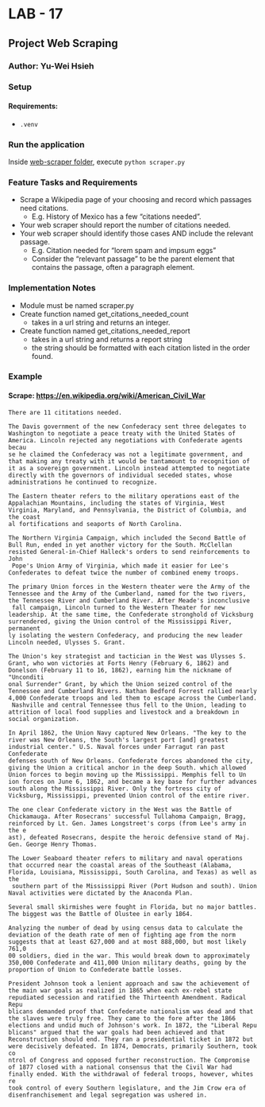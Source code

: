 # LAB - 17 
## Project Web Scraping
### Author: Yu-Wei Hsieh

### Setup
#### Requirements:
- ``.venv``

### Run the application
Inside [web-scraper folder](./web-scraper), execute ``python scraper.py``

### Feature Tasks and Requirements
- Scrape a Wikipedia page of your choosing and record which passages need citations.
  - E.g. History of Mexico has a few “citations needed”.
- Your web scraper should report the number of citations needed.
- Your web scraper should identify those cases AND include the relevant passage.
  - E.g. Citation needed for “lorem spam and impsum eggs”
  - Consider the “relevant passage” to be the parent element that contains the passage, often a paragraph element.

### Implementation Notes
- Module must be named scraper.py
- Create function named get_citations_needed_count
  - takes in a url string and returns an integer.
- Create function named get_citations_needed_report
  - takes in a url string and returns a report string
  - the string should be formatted with each citation listed in the order found.

### Example 
#### Scrape: https://en.wikipedia.org/wiki/American_Civil_War

```
There are 11 cititations needed.

The Davis government of the new Confederacy sent three delegates to Washington to negotiate a peace treaty with the United States of America. Lincoln rejected any negotiations with Confederate agents becau
se he claimed the Confederacy was not a legitimate government, and that making any treaty with it would be tantamount to recognition of it as a sovereign government. Lincoln instead attempted to negotiate 
directly with the governors of individual seceded states, whose administrations he continued to recognize.

The Eastern theater refers to the military operations east of the Appalachian Mountains, including the states of Virginia, West Virginia, Maryland, and Pennsylvania, the District of Columbia, and the coast
al fortifications and seaports of North Carolina.

The Northern Virginia Campaign, which included the Second Battle of Bull Run, ended in yet another victory for the South. McClellan resisted General-in-Chief Halleck's orders to send reinforcements to John
 Pope's Union Army of Virginia, which made it easier for Lee's Confederates to defeat twice the number of combined enemy troops.

The primary Union forces in the Western theater were the Army of the Tennessee and the Army of the Cumberland, named for the two rivers, the Tennessee River and Cumberland River. After Meade's inconclusive
 fall campaign, Lincoln turned to the Western Theater for new leadership. At the same time, the Confederate stronghold of Vicksburg surrendered, giving the Union control of the Mississippi River, permanent
ly isolating the western Confederacy, and producing the new leader Lincoln needed, Ulysses S. Grant.

The Union's key strategist and tactician in the West was Ulysses S. Grant, who won victories at Forts Henry (February 6, 1862) and Donelson (February 11 to 16, 1862), earning him the nickname of "Unconditi
onal Surrender" Grant, by which the Union seized control of the Tennessee and Cumberland Rivers. Nathan Bedford Forrest rallied nearly 4,000 Confederate troops and led them to escape across the Cumberland.
 Nashville and central Tennessee thus fell to the Union, leading to attrition of local food supplies and livestock and a breakdown in social organization.

In April 1862, the Union Navy captured New Orleans. "The key to the river was New Orleans, the South's largest port [and] greatest industrial center." U.S. Naval forces under Farragut ran past Confederate 
defenses south of New Orleans. Confederate forces abandoned the city, giving the Union a critical anchor in the deep South. which allowed Union forces to begin moving up the Mississippi. Memphis fell to Un
ion forces on June 6, 1862, and became a key base for further advances south along the Mississippi River. Only the fortress city of Vicksburg, Mississippi, prevented Union control of the entire river.     

The one clear Confederate victory in the West was the Battle of Chickamauga. After Rosecrans' successful Tullahoma Campaign, Bragg, reinforced by Lt. Gen. James Longstreet's corps (from Lee's army in the e
ast), defeated Rosecrans, despite the heroic defensive stand of Maj. Gen. George Henry Thomas.

The Lower Seaboard theater refers to military and naval operations that occurred near the coastal areas of the Southeast (Alabama, Florida, Louisiana, Mississippi, South Carolina, and Texas) as well as the
 southern part of the Mississippi River (Port Hudson and south). Union Naval activities were dictated by the Anaconda Plan.

Several small skirmishes were fought in Florida, but no major battles. The biggest was the Battle of Olustee in early 1864.

Analyzing the number of dead by using census data to calculate the deviation of the death rate of men of fighting age from the norm suggests that at least 627,000 and at most 888,000, but most likely 761,0
00 soldiers, died in the war. This would break down to approximately 350,000 Confederate and 411,000 Union military deaths, going by the proportion of Union to Confederate battle losses.

President Johnson took a lenient approach and saw the achievement of the main war goals as realized in 1865 when each ex-rebel state repudiated secession and ratified the Thirteenth Amendment. Radical Repu
blicans demanded proof that Confederate nationalism was dead and that the slaves were truly free. They came to the fore after the 1866 elections and undid much of Johnson's work. In 1872, the "Liberal Repu
blicans" argued that the war goals had been achieved and that Reconstruction should end. They ran a presidential ticket in 1872 but were decisively defeated. In 1874, Democrats, primarily Southern, took co
ntrol of Congress and opposed further reconstruction. The Compromise of 1877 closed with a national consensus that the Civil War had finally ended. With the withdrawal of federal troops, however, whites re
took control of every Southern legislature, and the Jim Crow era of disenfranchisement and legal segregation was ushered in.
```
